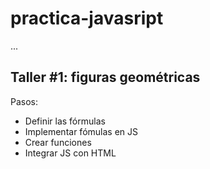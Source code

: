 # practica-javasript

...

## Taller #1: figuras geométricas

Pasos:

- Definir las fórmulas 
- Implementar fómulas en JS
- Crear funciones
- Integrar JS con HTML

